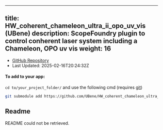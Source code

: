 
---
title: HW_coherent_chameleon_ultra_ii_opo_uv_vis (UBene)
description: ScopeFoundry plugin to control conherent laser system including a Chameleon, OPO uv vis
weight: 16
---
- [GitHub Repository](https://github.com/UBene/HW_coherent_chameleon_ultra_ii_opo_uv_vis)
- Last Updated: 2025-02-16T20:24:32Z


#### To add to your app:

`cd to/your_project_folder/` and use the following cmd (requires [git](/docs/100_development-environment/20_git/))

```bash
git submodule add https://github.com/UBene/HW_coherent_chameleon_ultra_ii_opo_uv_vis ScopeFoundryHW/coherent_chameleon_ultra_ii_opo_uv_vis
```


## Readme
README could not be retrieved.
